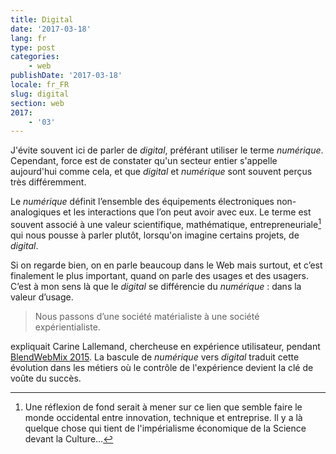 ```yaml
---
title: Digital
date: '2017-03-18'
lang: fr
type: post
categories:
    - web
publishDate: '2017-03-18'
locale: fr_FR
slug: digital
section: web
2017:
    - '03'
---
```


J'évite souvent ici de parler de <em>digital</em>, préférant utiliser le terme <em>numérique</em>. Cependant, force est de constater qu'un secteur entier s'appelle aujourd'hui comme cela, et que <em>digital</em> et <em>numérique</em> sont souvent perçus très différemment.

Le <em>numérique</em> définit l’ensemble des équipements électroniques non-analogiques et les interactions que l’on peut avoir avec eux. Le terme est souvent associé à une valeur scientifique, mathématique, entrepreneuriale[^1] qui nous pousse à parler plutôt, lorsqu'on imagine certains projets, de <em>digital</em>.

[^1]: Une réflexion de fond serait à mener sur ce lien que semble faire le monde occidental entre innovation, technique et entreprise. Il y a là quelque chose qui tient de l'impérialisme économique de la Science devant la Culture…

Si on regarde bien, on en parle beaucoup dans le Web mais surtout, et c’est finalement le plus important, quand on parle des usages et des usagers. C’est à mon sens là que le <em>digital</em> se différencie du <em>numérique</em> : dans la valeur d’usage.

> Nous passons d’une société matérialiste à une société expérientialiste.

expliquait Carine Lallemand, chercheuse en expérience utilisateur, pendant [BlendWebMix 2015](https://fr.slideshare.net/Carine_Lallemand/blendwebmix-2015-ux-design-et-si-la-cl-du-succs-se-trouvait-dans-les-thories-sur-lux). La bascule de <em>numérique</em> vers <em>digital</em> traduit cette évolution dans les métiers où le contrôle de l'expérience devient la clé de voûte du succès.